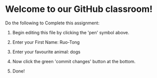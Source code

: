 # Welcome to our GitHub classroom!

Do the following to Complete this assignment:

1. Begin editing this file by clicking the 'pen' symbol above.

2. Enter your First Name: Ruo-Tong

3. Enter your favourite animal: dogs

4. Now click the green 'commit changes' button at the bottom.

5. Done!
